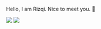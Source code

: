 Hello, I am Rizqi. Nice to meet you. 👋

![](https://github-readme-stats.vercel.app/api?username=rizqikazukun&hide_rank=true&hide_border=true&show_icons=true&title_color=000&text_color=000&hide_title=false&icon_color=000)
![](https://github-readme-stats.vercel.app/api/top-langs/?username=rizqikazukun&layout=compact&hide_border=true&title_color=000&text_color=000&hide_title=false&langs_count=8)



